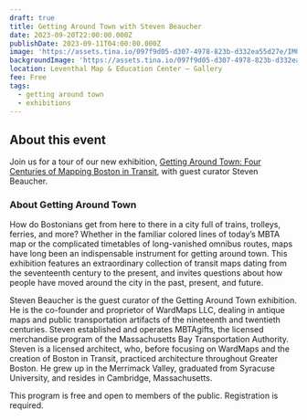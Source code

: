 ```yaml
---
draft: true
title: Getting Around Town with Steven Beaucher
date: 2023-09-20T22:00:00.000Z
publishDate: 2023-09-11T04:00:00.000Z
image: 'https://assets.tina.io/097f9d05-d307-4978-823b-d332ea55d27e/IMG_5082.png'
backgroundImage: 'https://assets.tina.io/097f9d05-d307-4978-823b-d332ea55d27e/IMG_5082.png'
location: Leventhal Map & Education Center – Gallery
fee: Free
tags:
  - getting around town
  - exhibitions
---
```


## About this event

Join us for a tour of our new exhibition, [Getting Around Town: Four Centuries of Mapping Boston in Transit](https://www.leventhalmap.org/digital-exhibitions/getting-around-town/), with guest curator Steven Beaucher.

### About Getting Around Town

How do Bostonians get from here to there in a city full of trains, trolleys, ferries, and more? Whether in the familiar colored lines of today’s MBTA map or the complicated timetables of long-vanished omnibus routes, maps have long been an indispensable instrument for getting around town. This exhibition features an extraordinary collection of transit maps dating from the seventeenth century to the present, and invites questions about how people have moved around the city in the past, present, and future.

Steven Beaucher is the guest curator of the Getting Around Town exhibition. He is the co-founder and proprietor of WardMaps LLC, dealing in antique maps and public transportation artifacts of the nineteenth and twentieth centuries. Steven established and operates MBTAgifts, the licensed merchandise program of the Massachusetts Bay Transportation Authority. Steven is a licensed architect, who, before focusing on WardMaps and the creation of Boston in Transit, practiced architecture throughout Greater Boston. He grew up in the Merrimack Valley, graduated from Syracuse University, and resides in Cambridge, Massachusetts.

This program is free and open to members of the public. Registration is required.

<div id="eventbrite-widget-container-717218278177"></div>

<script src="https://www.eventbrite.com/static/widgets/eb_widgets.js"></script>

<script type="text/javascript">
    var exampleCallback = function() {
        console.log('Order complete!');
    };

    window.EBWidgets.createWidget({
        // Required
        widgetType: 'checkout',
        eventId: '717218278177',
        iframeContainerId: 'eventbrite-widget-container-717218278177',

        // Optional
        iframeContainerHeight: 425,  // Widget height in pixels. Defaults to a minimum of 425px if not provided
        onOrderComplete: exampleCallback  // Method called when an order has successfully completed
    });
</script>
